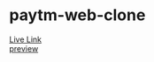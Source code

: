 # paytm-web-clone
[Live Link](https://630501116e5e930086d0ec40--aquamarine-duckanoo-c716d0.netlify.app/)  
[preview](image.png)
